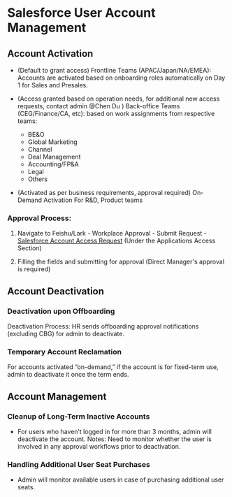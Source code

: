 # Salesforce User Account Management

## Account Activation

- (Default to grant access) Frontline Teams (APAC/Japan/NA/EMEA): Accounts are activated based on onboarding roles automatically on Day 1 for Sales and Presales.

- (Access granted based on operation needs, for additional new access requests, contact admin @Chen Du ) Back-office Teams (CEG/Finance/CA, etc):  based on work assignments from respective teams:

    - BE&O
    - Global Marketing
    - Channel
    - Deal Management
    - Accounting/FP&A
    - Legal
    - Others

-  (Activated as per business requirements, approval required) On-Demand Activation For R&D, Product teams

### Approval Process:

1. Navigate to Feishu/Lark - Workplace Approval - Submit Request - [Salesforce Account Access Request](https://applink.feishu.cn/T8UFHrXcSrI0) (Under the Applications Access Section)

2. Filling the fields and submitting for approval (Direct Manager's approval is required)

## Account Deactivation

### Deactivation upon Offboarding

Deactivation Process: HR sends offboarding approval notifications (excluding CBG) for admin to deactivate.

### Temporary Account Reclamation

For accounts activated “on-demand,” if the account is for fixed-term use, admin to deactivate it once the term ends.

## Account Management

### Cleanup of Long-Term Inactive Accounts

- For users who haven’t logged in for more than 3 months, admin will deactivate the account. Notes: Need to monitor whether the user is involved in any approval workflows prior to deactivation.

### Handling Additional User Seat Purchases

- Admin will monitor available users in case of purchasing additional user seats.
